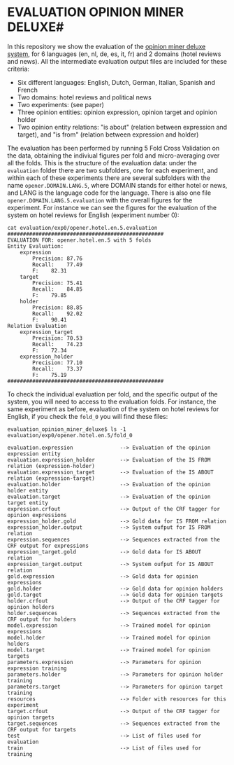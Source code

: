 # EVALUATION OPINION MINER DELUXE#

In this repository we show the evaluation of the [opinion miner deluxe system](https://github.com/rubenIzquierdo/opinion_miner_deluxePP), for 6 languages (en, nl, de, es, it, fr) and 2 domains (hotel reviews and news).
All the intermediate evaluation output files are included for these criteria:

+ Six different languages: English, Dutch, German, Italian, Spanish and French
+ Two domains: hotel reviews and political news
+ Two experiments: (see paper)
+ Three opinion entities: opinion expression, opinion target and opinion holder
+ Two opinion entity relations: "is about" (relation between expression and target), and "is from" (relation between expression and holder)

The evaluation has been performed by running 5 Fold Cross Validation on the data, obtaining the indiviual figures per fold and micro-averaging over all the folds. This is the structure
of the evaluation data: under the `evaluation` folder there are two subfolders, one for each experiment, and within each of these experiments there are several subfolders with the
name `opener.DOMAIN.LANG.5`, where DOMAIN stands for either hotel or news, and LANG is the language code for the language. There is also one file `opener.DOMAIN.LANG.5.evaluation` with
the overall figures for the experiment. For instance we can see the figures for the evaluation of the system on hotel reviews for English (experiment number 0):
```shell
cat evaluation/exp0/opener.hotel.en.5.evaluation 
##################################################
EVALUATION FOR: opener.hotel.en.5 with 5 folds
Entity Evaluation:
	expression
		Precision: 87.76
		Recall:    77.49
		F:    82.31
	target
		Precision: 75.41
		Recall:    84.85
		F:    79.85
	holder
		Precision: 88.85
		Recall:    92.02
		F:    90.41
Relation Evaluation
	expression_target
		Precision: 70.53
		Recall:    74.23
		F:    72.34
	expression_holder
		Precision: 77.10
		Recall:    73.37
		F:    75.19
##################################################
```

To check the individual evaluation per fold, and the specific output of the system, you will need to access to the evaluation folds. For instance, the same experiment as before, evaluation
of the system on hotel reviews for English, if you check the `fold_0` you will find these files:
```
evaluation_opinion_miner_deluxe$ ls -1 evaluation/exp0/opener.hotel.en.5/fold_0

evaluation.expression               --> Evaluation of the opinion expression entity
evaluation.expression_holder        --> Evaluation of the IS FROM relation (expression-holder)
evaluation.expression_target        --> Evaluation of the IS ABOUT relation (expression-target)
evaluation.holder                   --> Evaluation of the opinion holder entity
evaluation.target                   --> Evaluation of the opinion target entity
expression.crfout                   --> Output of the CRF tagger for opinion expressions
expression_holder.gold              --> Gold data for IS FROM relation
expression_holder.output            --> System oufput for IS FROM relation
expression.sequences                --> Sequences extracted from the CRF output for expressions
expression_target.gold              --> Gold data for IS ABOUT relation
expression_target.output            --> System oufput for IS ABOUT relation
gold.expression                     --> Gold data for opinion expressions
gold.holder                         --> Gold data for opinion holders
gold.target                         --> Gold data for opinion targets
holder.crfout                       --> Output of the CRF tagger for opinion holders
holder.sequences                    --> Sequences extracted from the CRF output for holders
model.expression                    --> Trained model for opinion expressions
model.holder                        --> Trained model for opinion holders
model.target                        --> Trained model for opinion targets
parameters.expression               --> Parameters for opinion expression training
parameters.holder                   --> Parameters for opinion holder training
parameters.target                   --> Parameters for opinion target training
resources                           --> Folder with resources for this experiment
target.crfout                       --> Output of the CRF tagger for opinion targets
target.sequences                    --> Sequences extracted from the CRF output for targets
test                                --> List of files used for evaluation
train                               --> List of files used for training
```


